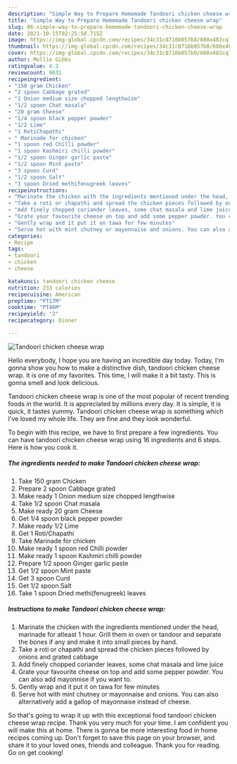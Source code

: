 ```yaml
---
description: "Simple Way to Prepare Homemade Tandoori chicken cheese wrap"
title: "Simple Way to Prepare Homemade Tandoori chicken cheese wrap"
slug: 86-simple-way-to-prepare-homemade-tandoori-chicken-cheese-wrap
date: 2021-10-15T02:25:58.715Z
image: https://img-global.cpcdn.com/recipes/34c31c8716b057b8/680x482cq70/tandoori-chicken-cheese-wrap-recipe-main-photo.jpg
thumbnail: https://img-global.cpcdn.com/recipes/34c31c8716b057b8/680x482cq70/tandoori-chicken-cheese-wrap-recipe-main-photo.jpg
cover: https://img-global.cpcdn.com/recipes/34c31c8716b057b8/680x482cq70/tandoori-chicken-cheese-wrap-recipe-main-photo.jpg
author: Mollie Gibbs
ratingvalue: 4.2
reviewcount: 9631
recipeingredient:
- "150 gram Chicken"
- "2 spoon Cabbage grated"
- "1 Onion medium size chopped lengthwise"
- "1/2 spoon Chat masala"
- "20 gram Cheese"
- "1/4 spoon black pepper powder"
- "1/2 Lime"
- "1 RotiChapathi"
- " Marinade for chicken"
- "1 spoon red Chilli powder"
- "1 spoon Kashmiri chilli powder"
- "1/2 spoon Ginger garlic paste"
- "1/2 spoon Mint paste"
- "3 spoon Curd"
- "1/2 spoon Salt"
- "1 spoon Dried methifenugreek leaves"
recipeinstructions:
- "Marinate the chicken with the ingredients mentioned under the head, marinade for atleast 1 hour. Grill them in oven or tandoor and separate the bones if any and make it into small pieces by hand."
- "Take a roti or chapathi and spread the chicken pieces followed by onions and grated cabbage"
- "Add finely chopped coriander leaves, some chat masala and lime juice"
- "Grate your favourite cheese on top and add some pepper powder. You can also add mayonnise if you want to."
- "Gently wrap and it put it on tawa for few minutes"
- "Serve hot with mint chutney or mayonnaise and onions. You can also alternatively add a gallop of mayonnaise instead of cheese."
categories:
- Recipe
tags:
- tandoori
- chicken
- cheese

katakunci: tandoori chicken cheese 
nutrition: 233 calories
recipecuisine: American
preptime: "PT17M"
cooktime: "PT46M"
recipeyield: "2"
recipecategory: Dinner

---
```



![Tandoori chicken cheese wrap](https://img-global.cpcdn.com/recipes/34c31c8716b057b8/680x482cq70/tandoori-chicken-cheese-wrap-recipe-main-photo.jpg)

Hello everybody, I hope you are having an incredible day today. Today, I'm gonna show you how to make a distinctive dish, tandoori chicken cheese wrap. It is one of my favorites. This time, I will make it a bit tasty. This is gonna smell and look delicious.

Tandoori chicken cheese wrap is one of the most popular of recent trending foods in the world. It is appreciated by millions every day. It is simple, it is quick, it tastes yummy. Tandoori chicken cheese wrap is something which I've loved my whole life. They are fine and they look wonderful.




To begin with this recipe, we have to first prepare a few ingredients. You can have tandoori chicken cheese wrap using 16 ingredients and 6 steps. Here is how you cook it.

<!--inarticleads1-->

##### The ingredients needed to make Tandoori chicken cheese wrap:

1. Take 150 gram Chicken
1. Prepare 2 spoon Cabbage grated
1. Make ready 1 Onion medium size chopped lengthwise
1. Take 1/2 spoon Chat masala
1. Make ready 20 gram Cheese
1. Get 1/4 spoon black pepper powder
1. Make ready 1/2 Lime
1. Get 1 Roti/Chapathi
1. Take  Marinade for chicken
1. Make ready 1 spoon red Chilli powder
1. Make ready 1 spoon Kashmiri chilli powder
1. Prepare 1/2 spoon Ginger garlic paste
1. Get 1/2 spoon Mint paste
1. Get 3 spoon Curd
1. Get 1/2 spoon Salt
1. Take 1 spoon Dried methi(fenugreek) leaves




<!--inarticleads2-->

##### Instructions to make Tandoori chicken cheese wrap:

1. Marinate the chicken with the ingredients mentioned under the head, marinade for atleast 1 hour. Grill them in oven or tandoor and separate the bones if any and make it into small pieces by hand.
1. Take a roti or chapathi and spread the chicken pieces followed by onions and grated cabbage
1. Add finely chopped coriander leaves, some chat masala and lime juice
1. Grate your favourite cheese on top and add some pepper powder. You can also add mayonnise if you want to.
1. Gently wrap and it put it on tawa for few minutes
1. Serve hot with mint chutney or mayonnaise and onions. You can also alternatively add a gallop of mayonnaise instead of cheese.




So that's going to wrap it up with this exceptional food tandoori chicken cheese wrap recipe. Thank you very much for your time. I am confident you will make this at home. There is gonna be more interesting food in home recipes coming up. Don't forget to save this page on your browser, and share it to your loved ones, friends and colleague. Thank you for reading. Go on get cooking!
